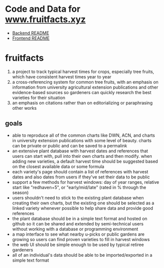# Code and Data for www.fruitfacts.xyz

* [Backend README](backend/README.md)
* [Frontend README](frontend/README.md)

# fruitfacts
1. a project to track typical harvest times for crops, especially tree fruits, which have consistent harvest times year to year
2. a cross-referencing system for common tree fruits, with an emphasis on information from university agricultural extension publications and other evidence-based sources so gardeners can quickly research the best varieties for their situation
3. an emphasis on citations rather than on editorializing or paraphrasing other works

## goals
* able to reproduce all of the common charts like DWN, ACN, and charts in university extension publications with some level of beauty. charts can be private or public and can be saved to a permalink
* an extensive plant database with harvest dates and references that users can start with, pull into their own charts and then modify. when adding new varieties, a default harvest time should be suggested based on the closest available data or some formula
* each variety's page should contain a list of references with harvest dates and also dates from users if they've set their data to be public
* support a few methods for harvest windows: day of year ranges, relative start like "redhaven+5", or "early/mid/late" (rated in % through the season)
* users shouldn't need to stick to the existing plant database when creating their own charts, but the existing one should be selected as a linked variety whenever possible to help share data and provide good references
* the plant database should be in a simple text format and hosted on github so it can be shared and extended by semi-technical users without working with a database or programming environment
* a map interface to see what nearby u-picks or public gardens are growing so users can find proven varieties to fill in harvest windows
* the web UI should be simple enough to be used by typical retiree gardeners
* all of an individual's data should be able to be imported/exported in a simple text format
